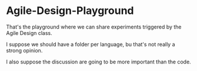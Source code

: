 Agile-Design-Playground
=======================

That's the playground where we can share experiments triggered by the Agile Design class.

I suppose we should have a folder per language, bu that's not really a strong opinion.

I also suppose the discussion are going to be more important than the code.

